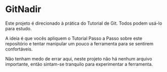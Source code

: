 # GitNadir
Este projeto é direcionado à prática do Tutorial de Git. Todos podem usá-lo para estudo.

A ideia é que vocês apliquem o Tutorial Passo a Passo sobre este repositório e tentar
manipular um pouco a ferramenta para se sentirem confortáveis.

Não tenham medo de errar aqui, neste projeto não há nenhum arquivo importante, então
sintam-se tranquilo para experimentar a ferramenta.
